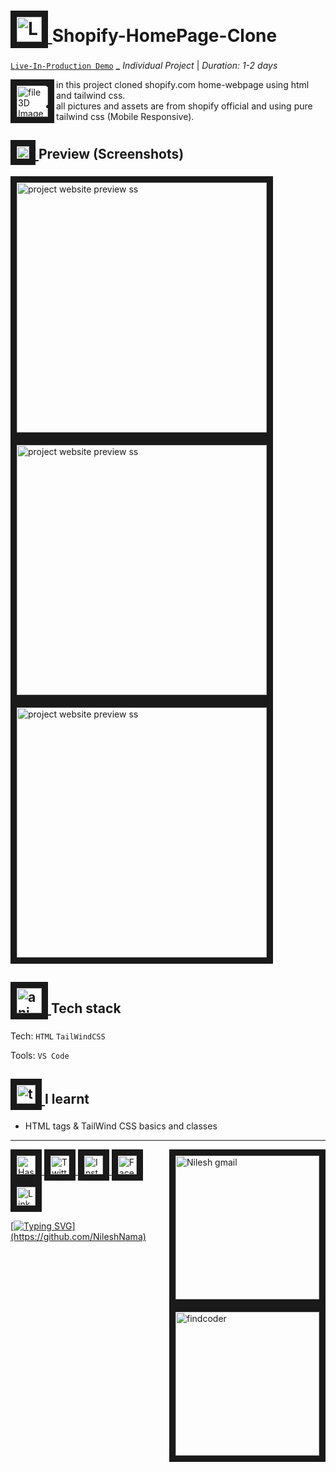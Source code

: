 <!-- Header Section -->

# <a href="https://github.com/NileshNama/Paytm-HomePage-Clone" target="_blank"> <img src="https://user-images.githubusercontent.com/83578068/185099071-1dacfa46-a984-4cbb-8a2e-16960c5f9995.png" alt="Lamp 3D Image" width="40" border="10" /> </a> Shopify-HomePage-Clone

[`Live-In-Production Demo`](https://paytm-homepage-clone-by-nilesh.netlify.app/) ********************\_******************** _Individual Project_ | _Duration: 1-2 days_

<!-- About the Project Section -->

<a href="https://github.com/NileshNama/Paytm-HomePage-Clone" target="_blank" > <img align="left"  src="https://user-images.githubusercontent.com/83578068/185099164-b88af55f-ef6b-4ce4-8feb-46381779f04f.png"   alt=" file 3D Image" width="50" border="10"/> </a>

<!-- ## About Project -->

- in this project cloned shopify.com home-webpage using html and tailwind css.
- all pictures and assets are from shopify official and using pure tailwind css (Mobile Responsive).

 <!-- Preview of Project -->

## <a href="https://github.com/NileshNama/Paytm-HomePage-Clone" target="_blank"> <img src="https://user-images.githubusercontent.com/83578068/185099256-c7ad64bb-0546-4cf9-a6ad-a110745ce406.png" alt="Arrows pic" width="20" border="10" /> </a> Preview (Screenshots)

<!--Images + Link all of to the deployed website/Project site -->

<a href="https://paytm-homepage-clone-by-nilesh.netlify.app/" target="_blank"> <img src="https://user-images.githubusercontent.com/83578068/185568107-e1d6d239-c86c-47ee-b723-92cb65b5e9c9.png" alt="project website preview ss" width="400" border="10" /></a> <a href="https://paytm-homepage-clone-by-nilesh.netlify.app/" target="_blank"> <img src="https://user-images.githubusercontent.com/83578068/185569316-1de4bb71-eec6-41e3-8874-8ef17178f712.png" alt="project website preview ss" width="400" border="10" /></a> <a href="https://twitter.com/NileshNama1/status/1560818687338172416?s=20&t=QJ8xm__Ywj62J9jgAYH0XA" target="_blank"> <img src="https://user-images.githubusercontent.com/83578068/185728181-d534d754-318c-4d4a-bef8-5673168dbba3.png" alt="project website preview ss" width="400" border="10" /></a>

<!--  Technology used section -->

## <a href="https://github.com/NileshNama/Paytm-HomePage-Clone" target="_blank"> <img src="https://user-images.githubusercontent.com/83578068/185102636-ad0639d7-8bb4-4529-bb92-bf6b81e7d100.png" alt="animation gif" width="40" border="10" /> </a> Tech stack

Tech: `HTML` `TailWindCSS`

Tools: `VS Code`

<!-- learning Section  -->

## <a href="https://github.com/NileshNama/Paytm-HomePage-Clone" target="_blank"> <img src="https://user-images.githubusercontent.com/83578068/185099385-899f7571-5682-4841-a218-c5704fcd1816.png" alt="tick box pic" width="30" border="10" /> </a> I learnt

- HTML tags & TailWind CSS basics and classes

---

<!-- Connect with me section by NileshNama  -->

<!-- Connect with me section by NileshNama  -->

<a href="https://github.com/NileshNama" target="_blank"> <img align="right" src="https://user-images.githubusercontent.com/83578068/182090326-c45aaf2e-9e8e-4037-a25d-812fdb6cf3f4.png" alt="Nilesh gmail" width="230" border="10"/> </a>

<a href="https://hashnode.com/@NileshNama" target="_blank"> <img  src="https://user-images.githubusercontent.com/83578068/182090131-0eb5011a-7611-45c7-8e3a-42416d7a3100.png" alt="HashNode" width="30" height="30" border="10"/> <a href="https://www.twitter.com/NileshNama1" target="_blank"> <img  src="https://user-images.githubusercontent.com/83578068/182090162-2185eaae-fa13-46e7-9234-35e9aaae4a90.png" alt="Twitter" width="30" height="30" border="10"/>
<a href="https://instagram.com/tsoneil" target="_blank"> <img  src="https://user-images.githubusercontent.com/83578068/182090113-295874ae-3dee-445c-831a-a42314543047.png" alt="Instagram" width="30" height="30" border="10"/>
<a href="https://www.facebook.com/nilesh.nama.1997" target="_blank"> <img  src="https://user-images.githubusercontent.com/83578068/182090072-f1ec00dd-05fa-46e5-92f9-6b91bda8cedf.png" alt="FaceBook" width="30" height="30" border="10"/> <a href="https://www.linkedin.com/in/nileshnama/" target="_blank"> <img src="https://user-images.githubusercontent.com/83578068/182090042-66a4d07a-19b3-4a0e-bb55-90433202f364.png" alt="LinkedIN" width="30" height="30" border="10"/> <a href="https://www.findcoder.io/u/nileshnama" target="_blank"> <img align="right" src="https://user-images.githubusercontent.com/83578068/182090364-301227da-69f6-45bd-b553-9bf2f1ddb345.png" alt="findcoder" width="230" border="10" />

<!-- moving text -->

[![Typing SVG](https://readme-typing-svg.herokuapp.com?color=FF6666&lines=thank+you+so+much+!;have+a+great+day+!)](https://github.com/NileshNama)

<!-- End of the File by NileshNama NileshNama and MIT Licensed-->

